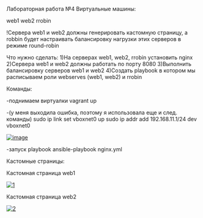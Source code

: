 Лабораторная работа №4
Виртуальные машины:

web1
web2
rrobin

!Сервера web1 и web2 должны генерировать кастомную страницу, а robbin будет настраивать балансировку нагрузки этих серверов в режиме round-robin

Что нужно сделать:
1)На серверах web1, web2, rrobin установить nginx
2)Сервера web1 и web2 должны работать по порту 8080
3)Выполнить балансировку серверов web1 и web2
4)Создать playbook в котором мы расписываем роли webserves (web1, web2) и rrobin

Команды:

-поднимаем виртуалки
vagrant up

-(у меня выходила ошибка, поэтому я использовала еще и след. команды)
sudo ip link set vboxnet0 up
sudo ip addr add 192.168.11.1/24 dev vboxnet0

<a href="https://ibb.co/4gYS0XS"><img src="https://i.ibb.co/h1ZdT4d/image.png" alt="image" border="0"></a>

-запуск playbook
ansible-playbook nginx.yml

Кастомные страницы:

Кастомная страница web1

<a href="https://ibb.co/YhqDY8j"><img src="https://i.ibb.co/zZ08jbf/1.png" alt="1" border="0"></a>

Кастомная страница web2

<a href="https://ibb.co/rx5Q3f0"><img src="https://i.ibb.co/c62ywX3/2.png" alt="2" border="0"></a>